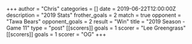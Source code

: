 +++
author = "Chris"
categories = []
date = 2019-06-22T12:00:00Z
description = "2019 Stats"
frother_goals = 2
match = true
opponent = "Tawa Bears"
opponent_goals = 2
result = "Win"
title = "2019 Season - Game 11"
type = "post"
[[scorers]]
goals = 1
scorer = "Lee Greengrass"
[[scorers]]
goals = 1
scorer = "OG"
+++